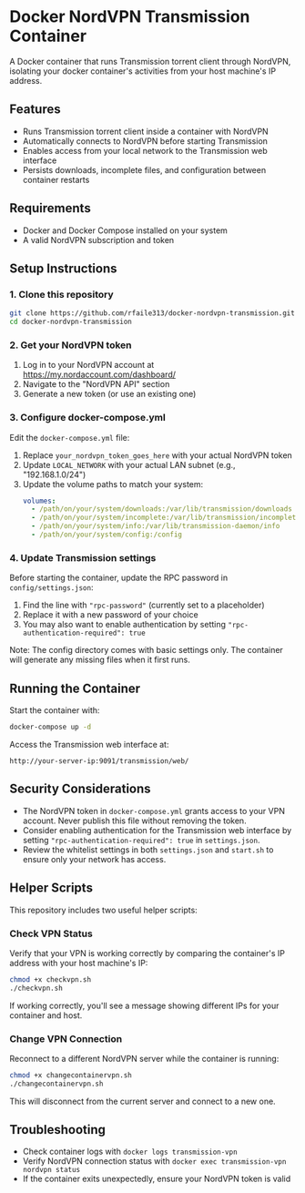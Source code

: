 # Docker NordVPN Transmission Container

A Docker container that runs Transmission torrent client through NordVPN, isolating your docker container's activities from your host machine's IP address.

## Features

- Runs Transmission torrent client inside a container with NordVPN
- Automatically connects to NordVPN before starting Transmission
- Enables access from your local network to the Transmission web interface
- Persists downloads, incomplete files, and configuration between container restarts

## Requirements

- Docker and Docker Compose installed on your system
- A valid NordVPN subscription and token

## Setup Instructions

### 1. Clone this repository

```bash
git clone https://github.com/rfaile313/docker-nordvpn-transmission.git
cd docker-nordvpn-transmission
```

### 2. Get your NordVPN token

1. Log in to your NordVPN account at https://my.nordaccount.com/dashboard/
2. Navigate to the "NordVPN API" section
3. Generate a new token (or use an existing one)

### 3. Configure docker-compose.yml

Edit the `docker-compose.yml` file:

1. Replace `your_nordvpn_token_goes_here` with your actual NordVPN token
2. Update `LOCAL_NETWORK` with your actual LAN subnet (e.g., "192.168.1.0/24")
3. Update the volume paths to match your system:
   ```yaml
   volumes:
     - /path/on/your/system/downloads:/var/lib/transmission/downloads
     - /path/on/your/system/incomplete:/var/lib/transmission/incomplete
     - /path/on/your/system/info:/var/lib/transmission-daemon/info
     - /path/on/your/system/config:/config
   ```

### 4. Update Transmission settings

Before starting the container, update the RPC password in `config/settings.json`:

1. Find the line with `"rpc-password"` (currently set to a placeholder)
2. Replace it with a new password of your choice
3. You may also want to enable authentication by setting `"rpc-authentication-required": true`

Note: The config directory comes with basic settings only. The container will generate any missing files when it first runs.

## Running the Container

Start the container with:

```bash
docker-compose up -d
```

Access the Transmission web interface at:
```
http://your-server-ip:9091/transmission/web/
```

## Security Considerations

- The NordVPN token in `docker-compose.yml` grants access to your VPN account. Never publish this file without removing the token.
- Consider enabling authentication for the Transmission web interface by setting `"rpc-authentication-required": true` in `settings.json`.
- Review the whitelist settings in both `settings.json` and `start.sh` to ensure only your network has access.

## Helper Scripts

This repository includes two useful helper scripts:

### Check VPN Status

Verify that your VPN is working correctly by comparing the container's IP address with your host machine's IP:

```bash
chmod +x checkvpn.sh
./checkvpn.sh
```

If working correctly, you'll see a message showing different IPs for your container and host.

### Change VPN Connection

Reconnect to a different NordVPN server while the container is running:

```bash
chmod +x changecontainervpn.sh
./changecontainervpn.sh
```

This will disconnect from the current server and connect to a new one.

## Troubleshooting

- Check container logs with `docker logs transmission-vpn`
- Verify NordVPN connection status with `docker exec transmission-vpn nordvpn status`
- If the container exits unexpectedly, ensure your NordVPN token is valid


